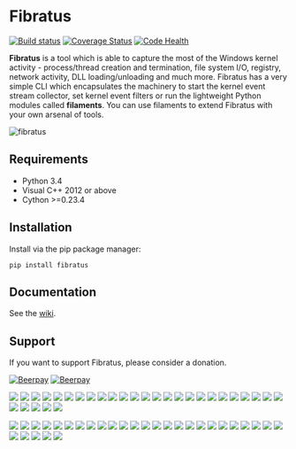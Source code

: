 Fibratus
========
[![Build status](https://ci.appveyor.com/api/projects/status/dlvxhc0j026ikcyv?svg=true)](https://ci.appveyor.com/project/rabbitstack/fibratus)
[![Coverage Status](https://codecov.io/gh/rabbitstack/fibratus/branch/master/graph/badge.svg)](https://codecov.io/gh/rabbitstack/fibratus)
[![Code Health](https://landscape.io/github/rabbitstack/fibratus/master/landscape.svg?style=flat)](https://landscape.io/github/rabbitstack/fibratus/master)

**Fibratus** is a tool which is able to capture the most of the Windows kernel activity - process/thread creation and termination, 
file system I/O, registry, network activity, DLL loading/unloading and much more. 
Fibratus has a very simple CLI which encapsulates the machinery to start the kernel event stream collector, 
set kernel event filters or run the lightweight Python modules called **filaments**. You can use filaments to extend Fibratus with your own arsenal of tools.

![fibratus]( https://github.com/rabbitstack/fibratus/blob/master/static/fibratus.png "fibratus" )

## Requirements

- Python 3.4
- Visual C++ 2012 or above 
- Cython >=0.23.4

## Installation

Install via the pip package manager:

`pip install fibratus`

## Documentation

See the [wiki](https://github.com/rabbitstack/fibratus/wiki/Running).

## Support

If you want to support Fibratus, please consider a donation.

[![Beerpay](https://beerpay.io/rabbitstack/fibratus/badge.svg?style=beer-square)](https://beerpay.io/rabbitstack/fibratus)  [![Beerpay](https://beerpay.io/rabbitstack/fibratus/make-wish.svg?style=flat-square)](https://beerpay.io/rabbitstack/fibratus?focus=wish)

<a href="https://opencollective.com/fibratus/backer/0/website" target="_blank"><img src="https://opencollective.com/fibratus/backer/0/avatar.svg"></a>
<a href="https://opencollective.com/fibratus/backer/1/website" target="_blank"><img src="https://opencollective.com/fibratus/backer/1/avatar.svg"></a>
<a href="https://opencollective.com/fibratus/backer/2/website" target="_blank"><img src="https://opencollective.com/fibratus/backer/2/avatar.svg"></a>
<a href="https://opencollective.com/fibratus/backer/3/website" target="_blank"><img src="https://opencollective.com/fibratus/backer/3/avatar.svg"></a>
<a href="https://opencollective.com/fibratus/backer/4/website" target="_blank"><img src="https://opencollective.com/fibratus/backer/4/avatar.svg"></a>
<a href="https://opencollective.com/fibratus/backer/5/website" target="_blank"><img src="https://opencollective.com/fibratus/backer/5/avatar.svg"></a>
<a href="https://opencollective.com/fibratus/backer/6/website" target="_blank"><img src="https://opencollective.com/fibratus/backer/6/avatar.svg"></a>
<a href="https://opencollective.com/fibratus/backer/7/website" target="_blank"><img src="https://opencollective.com/fibratus/backer/7/avatar.svg"></a>
<a href="https://opencollective.com/fibratus/backer/8/website" target="_blank"><img src="https://opencollective.com/fibratus/backer/8/avatar.svg"></a>
<a href="https://opencollective.com/fibratus/backer/9/website" target="_blank"><img src="https://opencollective.com/fibratus/backer/9/avatar.svg"></a>
<a href="https://opencollective.com/fibratus/backer/10/website" target="_blank"><img src="https://opencollective.com/fibratus/backer/10/avatar.svg"></a>
<a href="https://opencollective.com/fibratus/backer/11/website" target="_blank"><img src="https://opencollective.com/fibratus/backer/11/avatar.svg"></a>
<a href="https://opencollective.com/fibratus/backer/12/website" target="_blank"><img src="https://opencollective.com/fibratus/backer/12/avatar.svg"></a>
<a href="https://opencollective.com/fibratus/backer/13/website" target="_blank"><img src="https://opencollective.com/fibratus/backer/13/avatar.svg"></a>
<a href="https://opencollective.com/fibratus/backer/14/website" target="_blank"><img src="https://opencollective.com/fibratus/backer/14/avatar.svg"></a>
<a href="https://opencollective.com/fibratus/backer/15/website" target="_blank"><img src="https://opencollective.com/fibratus/backer/15/avatar.svg"></a>
<a href="https://opencollective.com/fibratus/backer/16/website" target="_blank"><img src="https://opencollective.com/fibratus/backer/16/avatar.svg"></a>
<a href="https://opencollective.com/fibratus/backer/17/website" target="_blank"><img src="https://opencollective.com/fibratus/backer/17/avatar.svg"></a>
<a href="https://opencollective.com/fibratus/backer/18/website" target="_blank"><img src="https://opencollective.com/fibratus/backer/18/avatar.svg"></a>
<a href="https://opencollective.com/fibratus/backer/19/website" target="_blank"><img src="https://opencollective.com/fibratus/backer/19/avatar.svg"></a>
<a href="https://opencollective.com/fibratus/backer/20/website" target="_blank"><img src="https://opencollective.com/fibratus/backer/20/avatar.svg"></a>
<a href="https://opencollective.com/fibratus/backer/21/website" target="_blank"><img src="https://opencollective.com/fibratus/backer/21/avatar.svg"></a>
<a href="https://opencollective.com/fibratus/backer/22/website" target="_blank"><img src="https://opencollective.com/fibratus/backer/22/avatar.svg"></a>
<a href="https://opencollective.com/fibratus/backer/23/website" target="_blank"><img src="https://opencollective.com/fibratus/backer/23/avatar.svg"></a>
<a href="https://opencollective.com/fibratus/backer/24/website" target="_blank"><img src="https://opencollective.com/fibratus/backer/24/avatar.svg"></a>
<a href="https://opencollective.com/fibratus/backer/25/website" target="_blank"><img src="https://opencollective.com/fibratus/backer/25/avatar.svg"></a>
<a href="https://opencollective.com/fibratus/backer/26/website" target="_blank"><img src="https://opencollective.com/fibratus/backer/26/avatar.svg"></a>
<a href="https://opencollective.com/fibratus/backer/27/website" target="_blank"><img src="https://opencollective.com/fibratus/backer/27/avatar.svg"></a>
<a href="https://opencollective.com/fibratus/backer/28/website" target="_blank"><img src="https://opencollective.com/fibratus/backer/28/avatar.svg"></a>
<a href="https://opencollective.com/fibratus/backer/29/website" target="_blank"><img src="https://opencollective.com/fibratus/backer/29/avatar.svg"></a>

<a href="https://opencollective.com/fibratus/sponsor/0/website" target="_blank"><img src="https://opencollective.com/fibratus/sponsor/0/avatar.svg"></a>
<a href="https://opencollective.com/fibratus/sponsor/1/website" target="_blank"><img src="https://opencollective.com/fibratus/sponsor/1/avatar.svg"></a>
<a href="https://opencollective.com/fibratus/sponsor/2/website" target="_blank"><img src="https://opencollective.com/fibratus/sponsor/2/avatar.svg"></a>
<a href="https://opencollective.com/fibratus/sponsor/3/website" target="_blank"><img src="https://opencollective.com/fibratus/sponsor/3/avatar.svg"></a>
<a href="https://opencollective.com/fibratus/sponsor/4/website" target="_blank"><img src="https://opencollective.com/fibratus/sponsor/4/avatar.svg"></a>
<a href="https://opencollective.com/fibratus/sponsor/5/website" target="_blank"><img src="https://opencollective.com/fibratus/sponsor/5/avatar.svg"></a>
<a href="https://opencollective.com/fibratus/sponsor/6/website" target="_blank"><img src="https://opencollective.com/fibratus/sponsor/6/avatar.svg"></a>
<a href="https://opencollective.com/fibratus/sponsor/7/website" target="_blank"><img src="https://opencollective.com/fibratus/sponsor/7/avatar.svg"></a>
<a href="https://opencollective.com/fibratus/sponsor/8/website" target="_blank"><img src="https://opencollective.com/fibratus/sponsor/8/avatar.svg"></a>
<a href="https://opencollective.com/fibratus/sponsor/9/website" target="_blank"><img src="https://opencollective.com/fibratus/sponsor/9/avatar.svg"></a>
<a href="https://opencollective.com/fibratus/sponsor/10/website" target="_blank"><img src="https://opencollective.com/fibratus/sponsor/10/avatar.svg"></a>
<a href="https://opencollective.com/fibratus/sponsor/11/website" target="_blank"><img src="https://opencollective.com/fibratus/sponsor/11/avatar.svg"></a>
<a href="https://opencollective.com/fibratus/sponsor/12/website" target="_blank"><img src="https://opencollective.com/fibratus/sponsor/12/avatar.svg"></a>
<a href="https://opencollective.com/fibratus/sponsor/13/website" target="_blank"><img src="https://opencollective.com/fibratus/sponsor/13/avatar.svg"></a>
<a href="https://opencollective.com/fibratus/sponsor/14/website" target="_blank"><img src="https://opencollective.com/fibratus/sponsor/14/avatar.svg"></a>
<a href="https://opencollective.com/fibratus/sponsor/15/website" target="_blank"><img src="https://opencollective.com/fibratus/sponsor/15/avatar.svg"></a>
<a href="https://opencollective.com/fibratus/sponsor/16/website" target="_blank"><img src="https://opencollective.com/fibratus/sponsor/16/avatar.svg"></a>
<a href="https://opencollective.com/fibratus/sponsor/17/website" target="_blank"><img src="https://opencollective.com/fibratus/sponsor/17/avatar.svg"></a>
<a href="https://opencollective.com/fibratus/sponsor/18/website" target="_blank"><img src="https://opencollective.com/fibratus/sponsor/18/avatar.svg"></a>
<a href="https://opencollective.com/fibratus/sponsor/19/website" target="_blank"><img src="https://opencollective.com/fibratus/sponsor/19/avatar.svg"></a>
<a href="https://opencollective.com/fibratus/sponsor/20/website" target="_blank"><img src="https://opencollective.com/fibratus/sponsor/20/avatar.svg"></a>
<a href="https://opencollective.com/fibratus/sponsor/21/website" target="_blank"><img src="https://opencollective.com/fibratus/sponsor/21/avatar.svg"></a>
<a href="https://opencollective.com/fibratus/sponsor/22/website" target="_blank"><img src="https://opencollective.com/fibratus/sponsor/22/avatar.svg"></a>
<a href="https://opencollective.com/fibratus/sponsor/23/website" target="_blank"><img src="https://opencollective.com/fibratus/sponsor/23/avatar.svg"></a>
<a href="https://opencollective.com/fibratus/sponsor/24/website" target="_blank"><img src="https://opencollective.com/fibratus/sponsor/24/avatar.svg"></a>
<a href="https://opencollective.com/fibratus/sponsor/25/website" target="_blank"><img src="https://opencollective.com/fibratus/sponsor/25/avatar.svg"></a>
<a href="https://opencollective.com/fibratus/sponsor/26/website" target="_blank"><img src="https://opencollective.com/fibratus/sponsor/26/avatar.svg"></a>
<a href="https://opencollective.com/fibratus/sponsor/27/website" target="_blank"><img src="https://opencollective.com/fibratus/sponsor/27/avatar.svg"></a>
<a href="https://opencollective.com/fibratus/sponsor/28/website" target="_blank"><img src="https://opencollective.com/fibratus/sponsor/28/avatar.svg"></a>
<a href="https://opencollective.com/fibratus/sponsor/29/website" target="_blank"><img src="https://opencollective.com/fibratus/sponsor/29/avatar.svg"></a>
